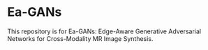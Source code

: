 # Ea-GANs
This repository is for Ea-GANs: Edge-Aware Generative Adversarial Networks for Cross-Modality MR Image Synthesis.
